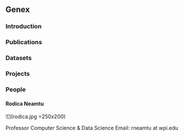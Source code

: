 ## Genex

### Introduction

### Publications 

### Datasets

### Projects

### People

#### Rodica Neamtu

![](rodica.jpg =250x200)

Professor
Computer Science & Data Science
Email: rneamtu at wpi.edu
